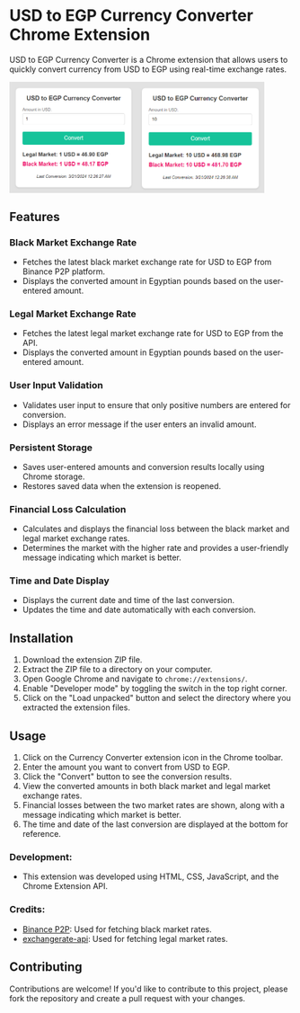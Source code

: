 # USD to EGP Currency Converter Chrome Extension

USD to EGP Currency Converter is a Chrome extension that allows users to quickly convert currency from USD to EGP using real-time exchange rates.

<div style="display: flex;">
    <img src="/images/usdegp1.PNG" alt="Image 1" style="width: 45%;">
    <img src="/images/usdegp2.PNG" alt="Image 2" style="width: 45%;">
</div>

## Features

### Black Market Exchange Rate
- Fetches the latest black market exchange rate for USD to EGP from Binance P2P platform.
- Displays the converted amount in Egyptian pounds based on the user-entered amount.

### Legal Market Exchange Rate
- Fetches the latest legal market exchange rate for USD to EGP from the API.
- Displays the converted amount in Egyptian pounds based on the user-entered amount.

### User Input Validation
- Validates user input to ensure that only positive numbers are entered for conversion.
- Displays an error message if the user enters an invalid amount.

### Persistent Storage
- Saves user-entered amounts and conversion results locally using Chrome storage.
- Restores saved data when the extension is reopened.

### Financial Loss Calculation
- Calculates and displays the financial loss between the black market and legal market exchange rates.
- Determines the market with the higher rate and provides a user-friendly message indicating which market is better.

### Time and Date Display
- Displays the current date and time of the last conversion.
- Updates the time and date automatically with each conversion.

## Installation
1. Download the extension ZIP file.
2. Extract the ZIP file to a directory on your computer.
3. Open Google Chrome and navigate to `chrome://extensions/`.
4. Enable "Developer mode" by toggling the switch in the top right corner.
5. Click on the "Load unpacked" button and select the directory where you extracted the extension files.

## Usage
1. Click on the Currency Converter extension icon in the Chrome toolbar.
2. Enter the amount you want to convert from USD to EGP.
3. Click the "Convert" button to see the conversion results.
4. View the converted amounts in both black market and legal market exchange rates.
5. Financial losses between the two market rates are shown, along with a message indicating which market is better.
6. The time and date of the last conversion are displayed at the bottom for reference.

### Development:
- This extension was developed using HTML, CSS, JavaScript, and the Chrome Extension API.

### Credits:
- [Binance P2P](https://p2p.binance.com): Used for fetching black market rates.
- [exchangerate-api](https://exchangerate-api.com): Used for fetching legal market rates.


## Contributing
Contributions are welcome! If you'd like to contribute to this project, please fork the repository and create a pull request with your changes.
